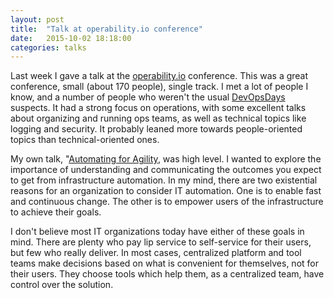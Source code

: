 ```yaml
---
layout: post
title:  "Talk at operability.io conference"
date:   2015-10-02 18:18:00
categories: talks
---
```


Last week I gave a talk at the <a href="http://operability.io/">operability.io</a> conference. This was a great conference, small (about 170 people), single track. I met a lot of people I know, and a number of people who weren't the usual <a href="http://www.devopsdays.org/">DevOpsDays</a> suspects. It had a strong focus on operations, with some excellent talks about organizing and running ops teams, as well as technical topics like logging and security. It probably leaned more towards people-oriented topics than technical-oriented ones.

My own talk, "<a href="https://www.youtube.com/watch?v=a4PuAkI7uGg">Automating for Agility</a>, was high level. I wanted to explore the importance of understanding and communicating the outcomes you expect to get from infrastructure automation. In my mind, there are two existential reasons for an organization to consider IT automation. One is to enable fast and continuous change. The other is to empower users of the infrastructure to achieve their goals.

I don't believe most IT organizations today have either of these goals in mind. There are plenty who pay lip service to self-service for their users, but few who really deliver. In most cases, centralized platform and tool teams make decisions based on what is convenient for themselves, not for their users. They choose tools which help them, as a centralized team, have control over the solution.

